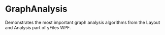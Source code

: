 # GraphAnalysis

Demonstrates the most important graph analysis algorithms from the Layout and Analysis part of yFiles WPF.
